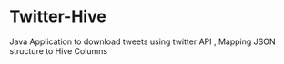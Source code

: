 # Twitter-Hive
Java Application to download tweets using twitter API , Mapping JSON structure to Hive Columns
